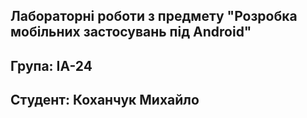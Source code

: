 ## Лабораторні роботи з предмету "Розробка мобільних застосувань під Android" 
## Група: ІА-24
## Студент: Коханчук Михайло
